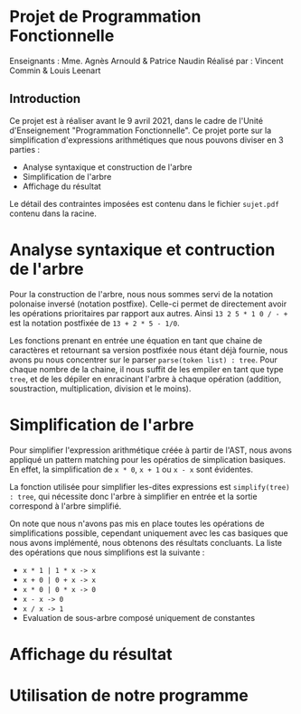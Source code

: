 # Projet de Programmation Fonctionnelle
Enseignants : Mme. Agnès Arnould & Patrice Naudin
Réalisé par : Vincent Commin & Louis Leenart
## Introduction
Ce projet est à réaliser avant le 9 avril 2021, dans le cadre de l'Unité d'Enseignement "Programmation Fonctionnelle". Ce projet porte sur la simplification d'expressions arithmétiques que nous pouvons diviser en 3 parties :
- Analyse syntaxique et construction de l'arbre
- Simplification de l'arbre
- Affichage du résultat

Le détail des contraintes imposées est contenu dans le fichier `sujet.pdf` contenu dans la racine.

# Analyse syntaxique et contruction de l'arbre

Pour la construction de l'arbre, nous nous sommes servi de la notation polonaise inversé (notation postfixe). Celle-ci permet de directement avoir les opérations prioritaires par rapport aux autres. Ainsi `13 2 5 * 1 0 / - +` est la notation postfixée de `13 + 2 * 5 - 1/0`.

Les fonctions prenant en entrée une équation en tant que chaine de caractères et retournant sa version postfixée nous étant déjà fournie, nous avons pu nous concentrer sur le parser `parse(token list) : tree`. Pour chaque nombre de la chaine, il nous suffit de les empiler en tant que type `tree`, et de les dépiler en enracinant l'arbre à chaque opération (addition, soustraction, multiplication, division et le moins).

# Simplification de l'arbre
Pour simplifier l'expression arithmétique créée à partir de l'AST, nous avons appliqué un pattern matching pour les opératios de simplication basiques. En effet, la simplification de `x * 0`, `x + 1` ou `x - x` sont évidentes.

La fonction utilisée pour simplifier les-dites expressions est `simplify(tree) : tree`, qui nécessite donc l'arbre à simplifier en entrée et la sortie correspond à l'arbre simplifié. 

On note que nous n'avons pas mis en place toutes les opérations de simplifications possible, cependant uniquement avec les cas basiques que nous avons implémenté, nous obtenons des résultats concluants. La liste des opérations que nous simplifions est la suivante :
- `x * 1 | 1 * x -> x` 
- `x + 0 | 0 + x -> x` 
- `x * 0 | 0 * x -> 0` 
- `x - x -> 0` 
- `x / x -> 1` 
- Evaluation de sous-arbre composé uniquement de constantes

# Affichage du résultat

# Utilisation de notre programme
